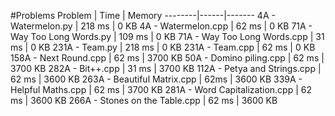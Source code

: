 #Problems
Problem | Time | Memory
--------|------|-------
4A - Watermelon.py | 218 ms | 0 KB
4A - Watermelon.cpp | 62 ms | 0 KB
71A - Way Too Long Words.py | 109 ms | 0 KB
71A - Way Too Long Words.cpp | 31 ms | 0 KB
231A - Team.py | 218 ms | 0 KB
231A - Team.cpp | 62 ms | 0 KB
158A - Next Round.cpp | 62 ms | 3700 KB
50A - Domino piling.cpp | 62 ms | 3700 KB
282A - Bit++.cpp | 31 ms | 3700 KB
112A - Petya and Strings.cpp | 62 ms | 3600 KB
263A - Beautiful Matrix.cpp | 62ms | 3600 KB
339A - Helpful Maths.cpp | 62 ms | 3700 KB
281A - Word Capitalization.cpp | 62 ms | 3600 KB
266A - Stones on the Table.cpp | 62 ms | 3600 KB
